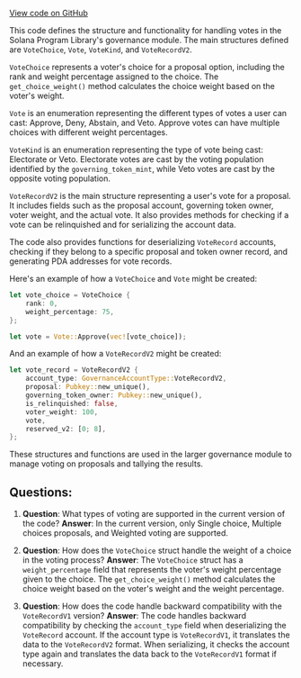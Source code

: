 [View code on GitHub](https://github.com/solana-labs/solana-program-library/governance/program/src/state/vote_record.rs)

This code defines the structure and functionality for handling votes in the Solana Program Library's governance module. The main structures defined are `VoteChoice`, `Vote`, `VoteKind`, and `VoteRecordV2`. 

`VoteChoice` represents a voter's choice for a proposal option, including the rank and weight percentage assigned to the choice. The `get_choice_weight()` method calculates the choice weight based on the voter's weight.

`Vote` is an enumeration representing the different types of votes a user can cast: Approve, Deny, Abstain, and Veto. Approve votes can have multiple choices with different weight percentages.

`VoteKind` is an enumeration representing the type of vote being cast: Electorate or Veto. Electorate votes are cast by the voting population identified by the `governing_token_mint`, while Veto votes are cast by the opposite voting population.

`VoteRecordV2` is the main structure representing a user's vote for a proposal. It includes fields such as the proposal account, governing token owner, voter weight, and the actual vote. It also provides methods for checking if a vote can be relinquished and for serializing the account data.

The code also provides functions for deserializing `VoteRecord` accounts, checking if they belong to a specific proposal and token owner record, and generating PDA addresses for vote records.

Here's an example of how a `VoteChoice` and `Vote` might be created:

```rust
let vote_choice = VoteChoice {
    rank: 0,
    weight_percentage: 75,
};

let vote = Vote::Approve(vec![vote_choice]);
```

And an example of how a `VoteRecordV2` might be created:

```rust
let vote_record = VoteRecordV2 {
    account_type: GovernanceAccountType::VoteRecordV2,
    proposal: Pubkey::new_unique(),
    governing_token_owner: Pubkey::new_unique(),
    is_relinquished: false,
    voter_weight: 100,
    vote,
    reserved_v2: [0; 8],
};
```

These structures and functions are used in the larger governance module to manage voting on proposals and tallying the results.
## Questions: 
 1. **Question**: What types of voting are supported in the current version of the code?
   **Answer**: In the current version, only Single choice, Multiple choices proposals, and Weighted voting are supported.

2. **Question**: How does the `VoteChoice` struct handle the weight of a choice in the voting process?
   **Answer**: The `VoteChoice` struct has a `weight_percentage` field that represents the voter's weight percentage given to the choice. The `get_choice_weight()` method calculates the choice weight based on the voter's weight and the weight percentage.

3. **Question**: How does the code handle backward compatibility with the `VoteRecordV1` version?
   **Answer**: The code handles backward compatibility by checking the `account_type` field when deserializing the `VoteRecord` account. If the account type is `VoteRecordV1`, it translates the data to the `VoteRecordV2` format. When serializing, it checks the account type again and translates the data back to the `VoteRecordV1` format if necessary.